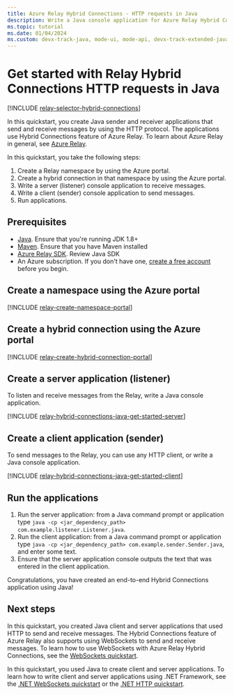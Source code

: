 ```yaml
---
title: Azure Relay Hybrid Connections - HTTP requests in Java
description: Write a Java console application for Azure Relay Hybrid Connections HTTP requests.
ms.topic: tutorial
ms.date: 01/04/2024
ms.custom: devx-track-java, mode-ui, mode-api, devx-track-extended-java
---
```


# Get started with Relay Hybrid Connections HTTP requests in Java

[!INCLUDE [relay-selector-hybrid-connections](./includes/relay-selector-hybrid-connections.md)]

In this quickstart, you create Java sender and receiver applications that send and receive messages by using the HTTP protocol. The applications use Hybrid Connections feature of Azure Relay. To learn about Azure Relay in general, see [Azure Relay](relay-what-is-it.md). 

In this quickstart, you take the following steps:

1. Create a Relay namespace by using the Azure portal.
2. Create a hybrid connection in that namespace by using the Azure portal.
3. Write a server (listener) console application to receive messages.
4. Write a client (sender) console application to send messages.
5. Run applications.

## Prerequisites
- [Java](https://www.java.com/en/). Ensure that you're running JDK 1.8+
- [Maven](https://maven.apache.org/install.html). Ensure that you have Maven installed
- [Azure Relay SDK](https://github.com/Azure/azure-relay-java). Review Java SDK
- An Azure subscription. If you don't have one, [create a free account](https://azure.microsoft.com/free/) before you begin.

## Create a namespace using the Azure portal
[!INCLUDE [relay-create-namespace-portal](./includes/relay-create-namespace-portal.md)]

## Create a hybrid connection using the Azure portal
[!INCLUDE [relay-create-hybrid-connection-portal](./includes/relay-create-hybrid-connection-portal.md)]

## Create a server application (listener)
To listen and receive messages from the Relay, write a Java console application.

[!INCLUDE [relay-hybrid-connections-java-get-started-server](./includes/relay-hybrid-connections-http-requests-java-get-started-server.md)]

## Create a client application (sender)

To send messages to the Relay, you can use any HTTP client, or write a Java console application.

[!INCLUDE [relay-hybrid-connections-java-get-started-client](./includes/relay-hybrid-connections-http-requests-java-get-started-client.md)]

## Run the applications

1. Run the server application: from a Java command prompt or application type `java -cp <jar_dependency_path> com.example.listener.Listener.java`.
2. Run the client application: from a Java command prompt or application type `java -cp <jar_dependency_path> com.example.sender.Sender.java`, and enter some text.
3. Ensure that the server application console outputs the text that was entered in the client application.

Congratulations, you have created an end-to-end Hybrid Connections application using Java!

## Next steps
In this quickstart, you created Java client and server applications that used HTTP to send and receive messages. The Hybrid Connections feature of Azure Relay also supports using WebSockets to send and receive messages. To learn how to use WebSockets with Azure Relay Hybrid Connections, see the [WebSockets quickstart](relay-hybrid-connections-node-get-started.md).

In this quickstart, you used Java to create client and server applications. To learn how to write client and server applications using .NET Framework, see the [.NET WebSockets quickstart](relay-hybrid-connections-dotnet-get-started.md) or the [.NET HTTP quickstart](relay-hybrid-connections-http-requests-dotnet-get-started.md).
